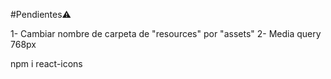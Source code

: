 #Pendientes⚠️

1- Cambiar nombre de carpeta de "resources" por "assets"
2- Media query 768px

npm i react-icons